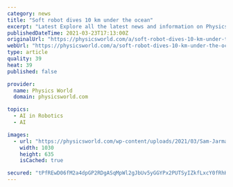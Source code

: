 ```yaml
---
category: news
title: "Soft robot dives 10 km under the ocean"
excerpt: "Latest Explore all the latest news and information on Physics World; Research updates Keep track of the most exciting research breakthroughs and technology innov"
publishedDateTime: 2021-03-23T17:13:00Z
originalUrl: "https://physicsworld.com/a/soft-robot-dives-10-km-under-the-ocean/"
webUrl: "https://physicsworld.com/a/soft-robot-dives-10-km-under-the-ocean/"
type: article
quality: 39
heat: 39
published: false

provider:
  name: Physics World
  domain: physicsworld.com

topics:
  - AI in Robotics
  - AI

images:
  - url: "https://physicsworld.com/wp-content/uploads/2021/03/Sam-Jarman-22-Mar-2021.jpg"
    width: 1030
    height: 635
    isCached: true

secured: "tPfREwD06fM2a4dpGP2RDgASqMpWl2gJbUv5yGGYPx2PUTSyIZkfLxcY0fRhHOarAMgD548hyrvg6EmbK5ozwf+Ha7xBPbvvM7FSBGtood8ixDmKhjPNjvVNYXjLBVe5eQruSm5P6WeY5TBTPheoDwoLj7VRxbrBujB7HJk57RT6c0RohkPoEgCrQuGBGcn9tSuK3dTb0p5VFF7qDsEuQfj5A7lUACDtEWbk5DgnQRJGVZ/bnvnKS4+x5dfKbIfNKVj1tX9kkeZs56o/NoZOSoCUzUqs3u/u7at7ZoAaYBW01bDtZ3Zw9uG/om0xa+6pW0IfTjTO3pRWiJPk0Ju5OeQBkZynBQuACO6qJd16eho=;EB2cEevPWhW/HYAA8ZaQWg=="
---
```



